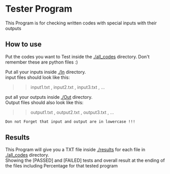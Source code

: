 # Tester Program

This Program is for checking written codes with special inputs with their outputs 

## How to use

Put the codes you want to Test inside the [./all_codes](https://github.com/Nimaj2002/Tester_Code/tree/main/all_codes) directory. Don't remember these are python files :)

Put all your inputs inside [./In](https://github.com/Nimaj2002/Tester_Code/tree/main/In) directory.  
input files should look like this:
>> input1.txt , input2.txt , input3.txt , ...

put all your outputs inside [./Out](https://github.com/Nimaj2002/Tester_Code/tree/main/Out) directory.              
Output files should also look like this:
>> output1.txt , output2.txt , output3.txt , ...

```bash
Don not Forget that input and output are in lowercase !!!
```

## Results
This Program will give you a TXT file inside [./results](https://github.com/Nimaj2002/Tester_Code/tree/main/results) for each file in [./all_codes](https://github.com/Nimaj2002/Tester_Code/tree/main/all_codes) directory.    
Showing the [PASSED] and [FAILED] tests and overall result at the ending of the files including Percentage for that tested program



